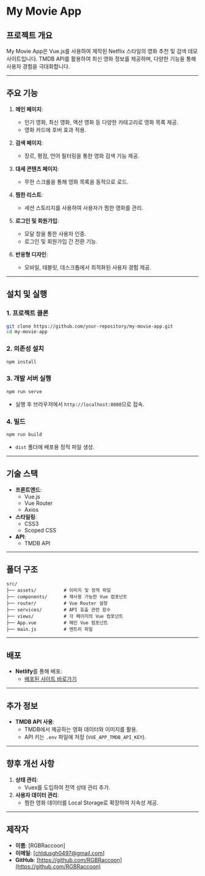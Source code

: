 # **My Movie App**

## **프로젝트 개요**

My Movie App은 Vue.js를 사용하여 제작된 Netflix 스타일의 영화 추천 및 검색 데모 사이트입니다. TMDB API를 활용하여 최신 영화 정보를 제공하며, 다양한 기능을 통해 사용자 경험을 극대화합니다.

---

## **주요 기능**

1. **메인 페이지**:

    - 인기 영화, 최신 영화, 액션 영화 등 다양한 카테고리로 영화 목록 제공.
    - 영화 카드에 호버 효과 적용.

2. **검색 페이지**:

    - 장르, 평점, 언어 필터링을 통한 영화 검색 기능 제공.

3. **대세 콘텐츠 페이지**:

    - 무한 스크롤을 통해 영화 목록을 동적으로 로드.

4. **찜한 리스트**:

    - 세션 스토리지를 사용하여 사용자가 찜한 영화를 관리.

5. **로그인 및 회원가입**:

    - 모달 창을 통한 사용자 인증.
    - 로그인 및 회원가입 간 전환 기능.

6. **반응형 디자인**:
    - 모바일, 태블릿, 데스크톱에서 최적화된 사용자 경험 제공.

---

## **설치 및 실행**

### **1. 프로젝트 클론**

```bash
git clone https://github.com/your-repository/my-movie-app.git
cd my-movie-app
```

### **2. 의존성 설치**

```bash
npm install
```

### **3. 개발 서버 실행**

```bash
npm run serve
```

-   실행 후 브라우저에서 `http://localhost:8080`으로 접속.

### **4. 빌드**

```bash
npm run build
```

-   `dist` 폴더에 배포용 정적 파일 생성.

---

## **기술 스택**

-   **프론트엔드**:
    -   Vue.js
    -   Vue Router
    -   Axios
-   **스타일링**:
    -   CSS3
    -   Scoped CSS
-   **API**:
    -   TMDB API

---

## **폴더 구조**

```plaintext
src/
├── assets/          # 이미지 및 정적 파일
├── components/      # 재사용 가능한 Vue 컴포넌트
├── router/          # Vue Router 설정
├── services/        # API 호출 관련 함수
├── views/           # 각 페이지의 Vue 컴포넌트
├── App.vue          # 메인 Vue 컴포넌트
├── main.js          # 엔트리 파일
```

---

## **배포**

-   **Netlify**를 통해 배포:
    -   [배포된 사이트 바로가기](https://funny-palmier-68a8bf.netlify.app/)

---

## **추가 정보**

-   **TMDB API 사용**:
    -   TMDB에서 제공하는 영화 데이터와 이미지를 활용.
    -   API 키는 `.env` 파일에 저장 (`VUE_APP_TMDB_API_KEY`).

---

## **향후 개선 사항**

1. **상태 관리**:
    - Vuex를 도입하여 전역 상태 관리 추가.
3. **사용자 데이터 관리**:
    - 찜한 영화 데이터를 Local Storage로 확장하여 지속성 제공.

---

## **제작자**

-   **이름**: [RGBRaccoon]
-   **이메일**: [chldusgh0497@gmail.com]
-   **GitHub**: [https://github.com/RGBRaccoon](https://github.com/RGBRaccoon)
